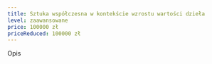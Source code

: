 ```yaml
---
title: Sztuka współczesna w kontekście wzrostu wartości dzieła
level: zaawansowane
price: 100000 zł
priceReduced: 100000 zł
---
```

Opis